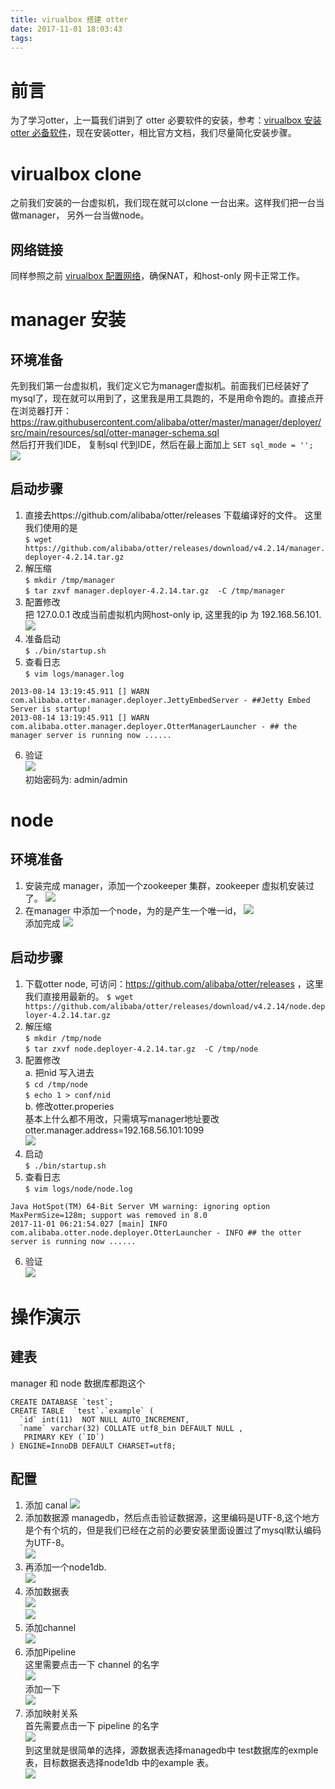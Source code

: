 ```yaml
---
title: virualbox 搭建 otter
date: 2017-11-01 18:03:43
tags:
---
```

# 前言
为了学习otter，上一篇我们讲到了 otter 必要软件的安装，参考：[virualbox 安装 otter 必备软件](https://wz2cool.github.io/2017/11/01/vm-net-hostonly/)，现在安装otter，相比官方文档，我们尽量简化安装步骤。     

# virualbox clone
之前我们安装的一台虚拟机，我们现在就可以clone 一台出来。这样我们把一台当做manager， 另外一台当做node。
## 网络链接
同样参照之前 [virualbox 配置网络](https://wz2cool.github.io/2017/11/01/vm-net-hostonly/#配置网络)，确保NAT，和host-only 网卡正常工作。

# manager 安装
## 环境准备
先到我们第一台虚拟机，我们定义它为manager虚拟机。前面我们已经装好了mysql了，现在就可以用到了，这里我是用工具跑的，不是用命令跑的。直接点开在浏览器打开：https://raw.githubusercontent.com/alibaba/otter/master/manager/deployer/src/main/resources/sql/otter-manager-schema.sql   
然后打开我们IDE， 复制sql 代到IDE，然后在最上面加上 `SET sql_mode = '';`
![](https://raw.githubusercontent.com/wz2cool/markdownPhotos/master/res/runsql.png)

## 启动步骤
1.  直接去https://github.com/alibaba/otter/releases 下载编译好的文件。
这里我们使用的是   
`$ wget https://github.com/alibaba/otter/releases/download/v4.2.14/manager.deployer-4.2.14.tar.gz`
2. 解压缩  
`$ mkdir /tmp/manager`  
`$ tar zxvf manager.deployer-4.2.14.tar.gz  -C /tmp/manager`  
3. 配置修改  
把 127.0.0.1 改成当前虚拟机内网host-only ip, 这里我的ip 为 192.168.56.101.
![](https://raw.githubusercontent.com/wz2cool/markdownPhotos/master/res/managerOtterconfig.png)
4. 准备启动  
`$ ./bin/startup.sh`
5. 查看日志  
`$ vim logs/manager.log`  
```code
2013-08-14 13:19:45.911 [] WARN  com.alibaba.otter.manager.deployer.JettyEmbedServer - ##Jetty Embed Server is startup!   
2013-08-14 13:19:45.911 [] WARN  com.alibaba.otter.manager.deployer.OtterManagerLauncher - ## the manager server is running now ......
```
6. 验证  
![](https://raw.githubusercontent.com/wz2cool/markdownPhotos/master/res/managerUI.png)   
初始密码为: admin/admin

# node 
## 环境准备
1. 安装完成 manager，添加一个zookeeper 集群，zookeeper 虚拟机安装过了。
![](https://raw.githubusercontent.com/wz2cool/markdownPhotos/master/res/zoomanager.png)  
2. 在manager 中添加一个node，为的是产生一个唯一id，
![](https://raw.githubusercontent.com/wz2cool/markdownPhotos/master/res/nodemanage.png)    
添加完成
![](https://raw.githubusercontent.com/wz2cool/markdownPhotos/master/res/nodeid.png)    

## 启动步骤
1. 下载otter node, 可访问：https://github.com/alibaba/otter/releases ，这里我们直接用最新的。
`$ wget https://github.com/alibaba/otter/releases/download/v4.2.14/node.deployer-4.2.14.tar.gz`
2. 解压缩   
`$ mkdir /tmp/node`   
`$ tar zxvf node.deployer-4.2.14.tar.gz  -C /tmp/node`   
3. 配置修改   
a. 把nid 写入进去  
`$ cd /tmp/node`   
`$ echo 1 > conf/nid`    
b. 修改otter.properies    
基本上什么都不用改，只需填写manager地址要改otter.manager.address=192.168.56.101:1099   
![](https://raw.githubusercontent.com/wz2cool/markdownPhotos/master/res/nodeconfig.png)  
4. 启动  
`$ ./bin/startup.sh`
5. 查看日志  
`$ vim logs/node/node.log`
```code
Java HotSpot(TM) 64-Bit Server VM warning: ignoring option MaxPermSize=128m; support was removed in 8.0
2017-11-01 06:21:54.027 [main] INFO  com.alibaba.otter.node.deployer.OtterLauncher - INFO ## the otter server is running now ......
```
6. 验证  
![](https://raw.githubusercontent.com/wz2cool/markdownPhotos/master/res/noderun.png) 


# 操作演示
## 建表
manager 和 node 数据库都跑这个   
```code
CREATE DATABASE `test`;
CREATE TABLE  `test`.`example` (
  `id` int(11)  NOT NULL AUTO_INCREMENT,
  `name` varchar(32) COLLATE utf8_bin DEFAULT NULL ,
   PRIMARY KEY (`ID`)
) ENGINE=InnoDB DEFAULT CHARSET=utf8;
```
## 配置
1. 添加 canal
![](https://raw.githubusercontent.com/wz2cool/markdownPhotos/master/res/addcanal.png) 
2. 添加数据源 managedb，然后点击验证数据源，这里编码是UTF-8,这个地方是个有个坑的，但是我们已经在之前的必要安装里面设置过了mysql默认编码为UTF-8。  
![](https://raw.githubusercontent.com/wz2cool/markdownPhotos/master/res/managedb.png) 
3. 再添加一个node1db.  
![](https://raw.githubusercontent.com/wz2cool/markdownPhotos/master/res/nodedb.png) 
4. 添加数据表   
![](https://raw.githubusercontent.com/wz2cool/markdownPhotos/master/res/managetable.png)   
![](https://raw.githubusercontent.com/wz2cool/markdownPhotos/master/res/nodetable.png) 
5. 添加channel  
![](https://raw.githubusercontent.com/wz2cool/markdownPhotos/master/res/addchannel.png) 
6. 添加Pipeline  
这里需要点击一下 channel 的名字   
![](https://raw.githubusercontent.com/wz2cool/markdownPhotos/master/res/clickChannel.png)   
添加一下  
![](https://raw.githubusercontent.com/wz2cool/markdownPhotos/master/res/pipline.png)  
7. 添加映射关系  
首先需要点击一下 pipeline 的名字  
![](https://raw.githubusercontent.com/wz2cool/markdownPhotos/master/res/createtableMapping.png)  
到这里就是很简单的选择，源数据表选择managedb中 test数据库的exmple表，目标数据表选择node1db 中的example 表。  
![](https://raw.githubusercontent.com/wz2cool/markdownPhotos/master/res/tablemapping.png)  